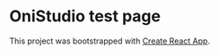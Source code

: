 # OniStudio test page

This project was bootstrapped with [Create React App](https://github.com/facebook/create-react-app).
